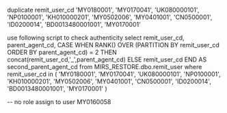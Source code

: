 duplicate remit_user_cd
'MY0180001',
'MY0170041',
'UK080000101',
'NP0100001',
'KH010000201',
'MY0502006',
'MY0401001',
'CN0500001',
'ID0200014',
'BD0013480001001',
'MY0170001'

use following script to check authenticity
select remit_user_cd,
       parent_agent_cd,
       CASE
           WHEN  RANK() OVER (PARTITION BY remit_user_cd ORDER BY parent_agent_cd) = 2
               THEN concat(remit_user_cd,'_',parent_agent_cd)
           ELSE remit_user_cd
           END AS second_parent_agent_cd
from MIRS_RESTORE.dbo.remit_user
where remit_user_cd in (
                        'MY0180001',
                        'MY0170041',
                        'UK080000101',
                        'NP0100001',
                        'KH010000201',
                        'MY0502006',
                        'MY0401001',
                        'CN0500001',
                        'ID0200014',
                        'BD0013480001001',
                        'MY0170001'
    )



-- no role assign to user
MY0160058